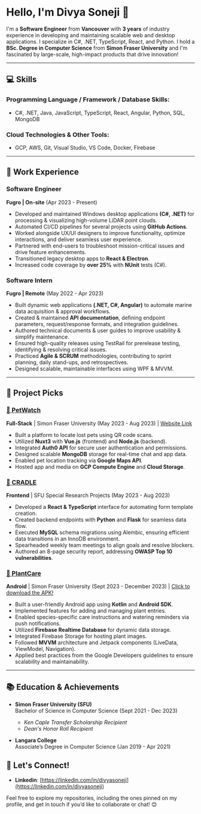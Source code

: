 # Hello, I'm Divya Soneji 👋

I'm a **Software Engineer** from **Vancouver** with **3 years** of industry experience in developing and maintaining scalable web and desktop applications. I specialize in C#, .NET, TypeScript, React, and Python. I hold a **BSc. Degree in Computer Science** from **Simon Fraser University** and I'm fascinated by large-scale, high-impact products that drive innovation!

---

## 💻 Skills

### **Programming Language / Framework / Database Skills:**
- C#, .NET, Java, JavaScript, TypeScript,  React, Angular, Python, SQL, MongoDB

### **Cloud Technologies & Other Tools:**
- GCP, AWS, Git, Visual Studio, VS Code, Docker, Firebase

---

## 💼 Work Experience

### **Software Engineer**  
**Fugro | On-site** (Apr 2023 - Present)  
- Developed and maintained Windows desktop applications **(C#, .NET)** for processing & visualizing high-volume LiDAR point clouds.
- Automated CI/CD pipelines for several projects using **GitHub Actions**.
- Worked alongside UX/UI designers to improve functionality, optimize interactions, and deliver seamless user experience.
- Partnered with end-users to troubleshoot mission-critical issues and drive feature enhancements.
- Transitioned legacy desktop apps to **React & Electron**.
- Increased code coverage by **over 25%** with **NUnit** tests (C#).

### **Software Intern**  
**Fugro | Remote** (May 2022 - Apr 2023)  
- Built dynamic web applications **(.NET, C#, Angular)** to automate marine data acquisition & approval workflows.
- Created & maintained **API documentation**, defining endpoint parameters, request/response formats, and integration guidelines.
- Authored technical documents & user guides to improve usability & simplify maintenance.
- Ensured high-quality releases using TestRail for prerelease testing, identifying & resolving critical issues.
- Practiced **Agile & SCRUM** methodologies, contributing to sprint planning, daily stand-ups, and retrospectives.
- Designed scalable, maintainable interfaces using WPF & MVVM.

---

## 🚀 Project Picks

### **[🔗 PetWatch](https://github.com/SFU-CMPT372-Team5/PetWatch)**  
**Full-Stack** | Simon Fraser University (May 2023 - Aug 2023) | [Website Link](https://petwatch.website/) 
- Built a platform to locate lost pets using QR code scans.  
- Utilized **Nuxt3** with **Vue.js** (frontend) and **Node.js** (backend).  
- Integrated **Auth0 API** for secure user authentication and permissions.  
- Designed scalable **MongoDB** storage for real-time chat and app data.  
- Enabled pet location tracking via **Google Maps API**.  
- Hosted app and media on **GCP Compute Engine** and **Cloud Storage**.

### **[🔗 CRADLE](https://github.com/drbfraser/CRADLE-Platform)**  
**Frontend** | SFU Special Research Projects (May 2023 - Aug 2023)
- Developed a **React & TypeScript** interface for automating form template creation.  
- Created backend endpoints with **Python** and **Flask** for seamless data flow.
- Executed **MySQL** schema migrations using Alembic, ensuring efficient data transitions in an InnoDB environment.
- Spearheaded weekly team meetings to align goals and resolve blockers.  
- Authored an 8-page security report, addressing **OWASP Top 10 vulnerabilities**.

### **[🔗 PlantCare](https://github.com/CMPT362-PlantCare/PlantCare)**
**Android** | Simon Fraser University (Sept 2023 - December 2023)  | [Click to download the APK!](https://cmpt362-plantcare.github.io/ShowcaseWebsite/PlantCare.zip)
- Built a user-friendly Android app using **Kotlin** and **Android SDK**.
- Implemented features for adding and managing plant entries.
- Enabled species-specific care instructions and watering reminders via push notifications.
- Utilized **Firebase Realtime Database** for dynamic data storage.
- Integrated Firebase Storage for hosting plant images.
- Followed **MVVM** architecture and Jetpack components (LiveData, ViewModel, Navigation).
- Applied best practices from the Google Developers guidelines to ensure scalability and maintainability.
  
---

## 📚 Education & Achievements

- **Simon Fraser University (SFU)**  
  Bachelor of Science in Computer Science (Sept 2021 - Dec 2023)  
  - _Ken Caple Transfer Scholarship Recipient_
  - _Dean's Honor Roll Recipient_

- **Langara College**  
  Associate’s Degree in Computer Science (Jan 2019 - Apr 2021)  

## 🌟 Let's Connect!

- **Linkedin**: [https://linkedin.com/in/divyasoneji](https://linkedin.com/in/divyasoneji)
  

Feel free to explore my repositories, including the ones pinned on my profile, and get in touch if you’d like to collaborate or chat! 😊
